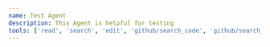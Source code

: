 ```yaml
---
name: Test Agent
description: This Agent is helpful for testing
tools: ['read', 'search', 'edit', 'github/search_code', 'github/search_commits', 'github/get_commit', 'github/list_commits', 'github/list_pull_requests', 'github/get_pull_request', 'github/get_file_contents', 'github/create_pull_request', 'github/create_issue', 'github/list_repository_contributors', 'github/create_or_update_file', 'github/get_repository', 'github/list_branches', 'github/create_branch', 'fetch/*']
---
```

